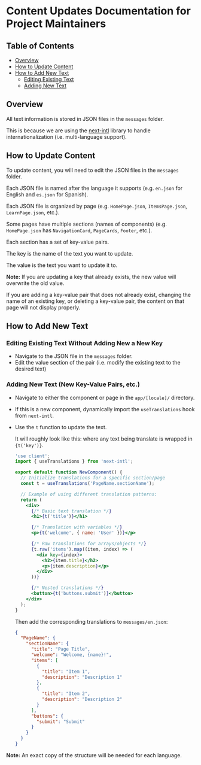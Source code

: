 # Content Updates Documentation for Project Maintainers

## Table of Contents

- [Overview](#overview)
- [How to Update Content](#how-to-update-content)
- [How to Add New Text](#how-to-add-new-text)
  - [Editing Existing Text](#editing-existing-text-without-adding-new-a-new-key)
  - [Adding New Text](#adding-new-text-new-key-value-pairs-etc)

## Overview

All text information is stored in JSON files in the `messages` folder.

This is because we are using the [next-intl](https://next-intl-docs.vercel.app/docs/introduction) library to handle internationalization (i.e. multi-language support).

## How to Update Content

To update content, you will need to edit the JSON files in the `messages` folder.

Each JSON file is named after the language it supports (e.g. `en.json` for English and `es.json` for Spanish).

Each JSON file is organized by page (e.g. `HomePage.json`, `ItemsPage.json`, `LearnPage.json`, etc.).

Some pages have multiple sections (names of components) (e.g. `HomePage.json` has `NavigationCard`, `PageCards`, `Footer`, etc.).

Each section has a set of key-value pairs.

The key is the name of the text you want to update.

The value is the text you want to update it to.

**Note:** If you are updating a key that already exists, the new value will overwrite the old value.

If you are adding a key-value pair that does not already exist, changing the name of an existing key, or deleting a key-value pair, the content on that page will not display properly.

## How to Add New Text

### Editing Existing Text Without Adding New a New Key

- Navigate to the JSON file in the `messages` folder.
- Edit the value section of the pair (i.e. modify the existing text to the desired text)

### Adding New Text (New Key-Value Pairs, etc.)

- Navigate to either the component or page in the `app/[locale]/` directory.
- If this is a new component, dynamically import the `useTranslations` hook from `next-intl`.
- Use the `t` function to update the text.

  It will roughly look like this: where any text being translate is wrapped in `{t('key')}`.

  ```jsx
  'use client';
  import { useTranslations } from 'next-intl';

  export default function NewComponent() {
    // Initialize translations for a specific section/page
    const t = useTranslations('PageName.sectionName');

    // Example of using different translation patterns:
    return (
      <div>
        {/* Basic text translation */}
        <h1>{t('title')}</h1>

        {/* Translation with variables */}
        <p>{t('welcome', { name: 'User' })}</p>

        {/* Raw translations for arrays/objects */}
        {t.raw('items').map((item, index) => (
          <div key={index}>
            <h2>{item.title}</h2>
            <p>{item.description}</p>
          </div>
        ))}

        {/* Nested translations */}
        <button>{t('buttons.submit')}</button>
      </div>
    );
  }
  ```

  Then add the corresponding translations to `messages/en.json`:

  ```json
  {
    "PageName": {
      "sectionName": {
        "title": "Page Title",
        "welcome": "Welcome, {name}!",
        "items": [
          {
            "title": "Item 1",
            "description": "Description 1"
          },
          {
            "title": "Item 2",
            "description": "Description 2"
          }
        ],
        "buttons": {
          "submit": "Submit"
        }
      }
    }
  }
  ```

**Note:** An exact copy of the structure will be needed for each language.
